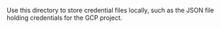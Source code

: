 Use this directory to store credential files locally, such as the JSON file holding credentials
for the GCP project.